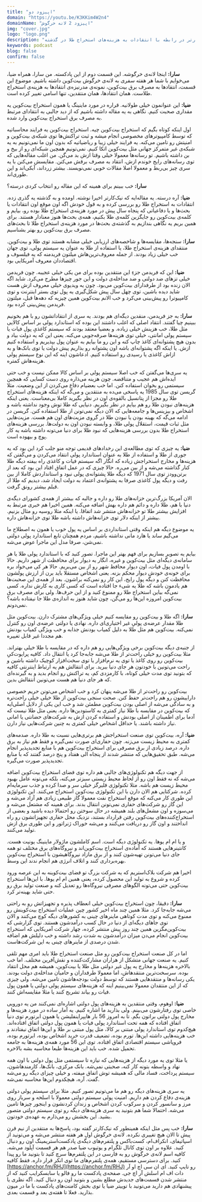 ```yaml
---
title: "اپیزود دو"
domain: "https://youtu.be/K3KKim4W2n4"
domainName: "اپیزود 2 لانه خرگوش"
img: "cover.jpg"
logo: "logo.png"
description: "مقاله نیک کارتر در رابطه با انتقادات به هزینه‌های استخراج طلا در گذشته "
keywords: podcast
blog: false
confirm: false
---
```


**سارا:** اینجا لانه‌ی خرگوشه. این قسمت دوم از این پادکسته. من سارا، همراه ضیا، می‌خوایم با شما هر هفته سفری به لانه‌ی خرگوش بیت‌کوین داشته باشیم. موضوع این قسمت، انتقادها به مصرف برق بیت‌کوین، نمونه‌ی مدرنیزه‌ی انتقادها به هزینه‌ی استخراج طلاست. همان انتقادها، همان منتقدین، تنها اسامی تغییر کرده است.

**ضیا:** این عنوانمون خیلی طولانیه. قراره در مورد ماینینگ یا همون استخراج بیت‌کوین یه مقداری صحبت کنیم. نگاهی به یه مقاله داشته باشیم که از دید جالبی به انتقادای مرتبط به مصرف برق استخراج بیت‌کوین وارد شده.

اول اینکه کوتاه بگیم که استخراج بیت‌کوین چیه. استخراج بیت‌کوین یه فرایند محاسباتیه که توسط کامپیوترهای مخصوصی انجام میشه و ثبت تراکنش‌ها توی شبکه‌ی بیت‌کوین و امنیتش رو تامین می‌کنه. یه فرایند خیلی زیبا و ریاضیاتیه که بدون اون ما نمی‌تونیم به یه شبکه‌ی غیر متمرکز جهانی مثل بیت‌کوین اتکا کنیم. نمی‌تونیم همچین شبکه‌ای رو از بیخ و بن داشته باشیم. تو رسانه‌ها معمولا خیلی وقتا ازش بد می‌گن. من اغلب مقاله‌هایی که توی رسانه‌های رایج خوندم ازش، انتقاد به مصرف برقش می‌کنن. مقایسش می‌کنن با یه سری چیز بی‌ربط و معمولا اصلا مقالات خوبی نمی‌نویسند. بیشتر زرداند، آبکی‌اند و این طوری‌اند.

**سارا:** خب ببینم برای همینه که این مقاله رو انتخاب کردی درسته؟

**ضیا:** آره درسته. یه مقاله‌ایه که نیک‌کارتر اخیرا نوشته. اومده و به گذشته‌ یه گذری زده. انتقادات به استخراج طلا رو بررسی کرده و به قول خودش اگه اون موقع اون انتقادات یا بحث‌ها و یا دفاعیاتی که پنجاه سال پیش در مورد هزینه‌ی استخراج طلا بوده رو، بیایم و کلمه‌ی بیت‌کوین رو جایگزین کلمه‌ی طلا بکنیم، همه‌ی بحث‌ها هنوز معنادار هستند. برای همین بریم یه نگاهی بندازیم به گذشته‌ی بحث‌ها در مورد هزینه‌ی استخراج طلا تا بحث‌های مصرف برق بیت‌کوین رو بهتر بشناسیم.

**سارا:** سنجه‌ها، مقایسه‌ها و شاخصه‌های ارزیابی خیلی مشابه هستند توی طلا و بیت‌کوین. منتقدای هزینه‌ی استخراج طلا، یا استفاده از طلا به عنوان یه سیستم پولی، توی جهان خب خیلی زیاد بودند. از جمله معروف‌ترین‌هاش میلتون ‌فریدمنه که یه فیلسوف و اقتصاددان معروف آمریکایی بود.

**ضیا:** این که فریدمن جزءِ این منتقدین بوده برای من یکی خیلی عجیبه. چون فریدمن خیلی تز‌های ضد دولتی و ضد مداخله‌ی دولت و این جور چیزها مطرح می‌کرد. شاید اگه الان زنده بود از طرفدارای بیت‌کوین می‌بود. چون یه ویدیوی خیلی معروف ازش هست شاید دیده باشین، توی چهل سال پیش شکل‌گیری یه پول توی بستر اینترنت و توی کامپیوترا رو پیش‌بینی می‌کرد و خب الانم بیت‌کوین همین چیزیه که دهه‌ها قبل، میلتون‌ فریدمن پیش‌بینی کرده بود.

**سارا:** به جز فریدمن، منقدین دیگه‌ای هم بودند. یه سری از انتقاداتشون رو با هم بخونیم ببینیم چیا گفتند. انتقاد اصلی که اغلب داشتند این بوده که استاندارد پولی بر اساس کالایی مثل طلا، خب هزینش خیلی زیاده. و بعضیا معتقد بودند که سیستم کاغذیِ پول فیات یا سیستم پولی امانتی، خیلی توی هزینه‌ها صرفه‌جویی می‌کنه. یعنی این که یه دولت بیاد و بدون هیچ پشتوانه‌ای کاغذ چاپ کنه و این رو ما بیایم به عنوان پول بپذیریم و استفاده کنیم ازش. یا اینکه اگه پشتوانه‌ای باشه اون پشتوانه رو بذاریم پیش دولت یا توی بانک‌ها و به ازاش کاغذی یا رسیدی رو استفاده کنیم. ادعاشون اینه که این نوع سیستم پولی هزینه‌هاش کمتره.

یه سری‌ها می‌گفتن که خب اصلا سیستم پولی بر اساس کالا ممکن نیست و خب حتی ایده‌اش هم عجیب و متناقضه. چون هزینه می‌ذاره روی دست کسایی که همچین سیستمی رو بخوان استفاده کنن. اما خب بعضیام دفاع می‌کردن از این وضعیت. مثلا گریسن توی سال 1985 یه پاسخی می‌ده به منتقدین و می‌گه که اینکه هزینه‌های استخراج طلا رو مجزا از پتانسیل بالقوه‌ی اون در نظر بگیرید کاملا بی‌معناست. یعنی اینکه هزینه‌های نبودن طلا رو هم بیایم در نظر بگیریم. دنیایی که طلا توش وجود نداشته باشه و اشخاص و بیزینس‌ها و جامعه‌هایی که الان دیگه نمی‌تونن از طلا استفاده کنن. گریسن در ادامه می‌گه که بهینه بودن یا نبودن طلا در گروی مزیت‌های اون هم هست. مزیت‌هایی مثل ثبات قیمت، استقلال پولی طلا، و وابسته نبودن اون به دولت‌ها. بررسی هزینه‌های استخراج طلا بدون بررسی هزینه‌هایی که نبود طلا برای دنیا می‌تونه داشته باشه یه کار پوچ و بیهوده است.

**ضیا:** یه چیزی که توی مطالعه‌ی این رخدادهای قدیمی توجه منو جلب کرد این بود که یه جوری از طلا و استفاده از طلا به عنوان استاندارد پولی انتقاد می‌کردن و می‌گفتن که هزینه‌ها و مخارج استخراجش زیاده که انگار اگه سیستم فیات و کاغذی راه بیفته دیگه طلا کنار گذاشته می‌شه و از بین می‌ره. حالا چیزی که در عمل اتفاق افتاد این بود که بعد از برتن‌وودز توی سال 1971 که دیگه طلا پشتوانه‌ی پولی نبود و استانداردش کاملا از بین رفت و دیگه پول کاغذی صرفا به پشتوانه‌ی اعتماد به دولت ایجاد شد، دیدیم که طلا از قبلم بیشتر رونق گرفت.

الان آمریکا بزرگ‌ترین خزانه‌های طلا رو داره و جالبه که بیشتر از همه‌ی کشورای دیگه‌ی دنیا با هم، طلا داره و دائم هم داره بهش اضافه می‌کنه. همین اخیرا هم خبری مرتبط به افزایش بیشتر طلا تو خزانه‌هاش منتشر شد اتفاقا. یا اینکه مثلا روسیه رو مثال بزنیم. بیشتر از اینکه دلار توی خزانه‌هاش داشته باشه طلا توی خزانه‌هاش داره.

یه موضوع دیگه هم اینکه وقتی استانداردی بر اساس یه پول خوب یا همون به اصطلاح ما می‌گیم ساند یا هارد‌ مانی نداشته باشیم، مردم همچنان تابع استاندارد پولی دولتی نمی‌شن، صرفا مدل این ماجرا عوض می‌شه.

بیایم یه تصویر بسازیم برای فهم بهتر این ماجرا. تصور کنید که با استاندارد پولی طلا یا هر سامانه‌ی دیگه‌ای مثل بیت‌کوین و غیره، انگار یه دیوار برای محافظت از شهر داریم. حالا با اومدن پول فیات، اون دیوار محافظ شهر رو از بین می‌بریم. حالا هر کی می‌خواد بره برای خونه‌ی خودش دیوار محکم بزنه. یعنی اشخاص مستقلا باید برن از ارزش پولشون محافظت کنن و دیگه پول رایج، این کار رو نمی‌کنه براشون. بعد از همه‌ی این صحبت‌ها هم یادمون باشه که طلا یه شیء جا افتاده است که کسی کاری به کارش نداره. کسی نمی‌گه بیاین استخراج طلا رو ممنوع کنید و از این حرف‌ها. ولی برای مصرف برق بیت‌کوین امروزه این‌ها رو می‌گن، چون شاید هنوز به اندازه‌ی طلا جا نیفتاده باشه؟ نمی‌دونم.

**سارا:** اگه طلا و بیت‌کوین رو مقایسه کنیم خیلی ویژگی‌های مشترک دارن. بیت‌کوین مثل طلا مقدار عرضه‌ی پولیِ غیر اختیاری‌ای داره. نهادی یا دولتی عرضه‌ی اون رو کنترل نمی‌کنه. بیت‌کوین هم مثل طلا به دلیل کمیاب بودنش جذابه و خب ویژگی کمیاب بودنش هم مجددا غیر قابل تغییره.

از جنبه‌ی دیگه بیت‌کوین برخی ویژگی‌هایی رو هم داره که در مقایسه با طلا خیلی بهتراند. مثلا بیت‌کوین رو خیلی راحت‌تر از طلا می‌شه جابه‌جا کرد یا انتقال داد. کافیه پرایوت‌کیِ بیت‌کوین رو روی کاغذ یا توی یه نرم‌افزار یا توی سخت‌افزار کوچیک داشته باشین و راحت می‌تونین با خودتون هر جای دنیا ببرید. برای انتقالش هم یه ارتباط اینترنتی کافیه که بتونید توی مدت خیلی کوتاه، با کارمزدی کم، یه تراکنش رو انجام بدید و به گیرنده‌ای که هر جای دنیا هم هست می‌تونین انتقالش بدین.

بیت‌کوین رو راحت‌تر از طلا می‌شه پنهان کرد و خب اشخاص می‌تونن حریم خصوصی داراییشون رو هم راحت‌تر حفظ کنن. صحت سنجی بیت‌کوین از طلا خیلی خیلی راحت‌تره و به سادگی می‌شه از اصلی بودن بیت‌کوین مطمئن شد و خب این یکی از دلایل اصلی‌ایه که بیت‌کوین در مقایسه با طلا نیاز کمتری به کاستودین‌ها داره. یعنی مثل طلا نیست که آدما برای اطمینان از اصلی بودنش و استفاده کردن ازش به شرکت‌های حضانتی یا امانی نیاز داشته باشند. یا حداقل اشخاص خیلی کمتری به چنین شرکت‌هایی نیاز دارن.

**ضیا:** آره، بیت‌کوین توی صنعت استخراجش هم برتری‌هایی نسبت به طلا داره. صدمه‌های کمتری به محیط زیست می‌زنه. چون حفاری‌ای صورت نمی‌گیره و فقط هم نیاز به برق داره. درصد زیادی از برق مصرفی برای استخراج بیت‌کوین هم با منابع تجدید‌پذیر انجام می‌شه. طبق تحقیق‌هایی که منتشر شدند از پنجاه الی هفتاد و پنج درصد گفتند که با منابع تجدیدپذیر صورت می‌گیره.

از جهت دیگه هم تکنولوژی‌های جالبی هم داره توی فضای استخراج بیت‌کوین اضافه می‌شه که نه فقط اون رو از لحاظ محیط زیستی سبزتر می‌کنه، بلکه می‌تونه عامل بهبود محیط زیست هم باشه. مثلا تکنولوژی فلیرگز خیلی سر و صدا کرده و جذب سرمایه‌ام کرده. شرکتایی هم الان دارن با این تکنولوژی بیت‌کوین استخراج می‌کنند. این تکنولوژی این طوری کار می‌کنه که موقع استخراج نفت معمولا گاز طبیعی زیادی هم آزاد می‌شه و این گاز رو شرکت‌های حفاری نمی‌تونن انتقال بدند. برای همینه که مشتعل می‌شه و می‌سوزه و اون مشعل‌های بلند همیشه در حال سوختن رو احتمالا دیده باشید و بعضی از استخراج‌کننده‌های بیت‌کوین رفتن قرارداد بستند، نزدیک محل حفاری تجهیزاتشون رو راه انداختند و اون گاز رو دریافت می‌کنند و می‌شه خوراک ژنراتور و این طوری برق ازش تولید می‌کنند.

و یا ام ام یوها. یه تکنولوژی دیگه است. اسم کاملشون ماژولار ماینینگ یونیت هست. کانتینرهایی هستند که آماده‌ی استخراج بیت‌کوین‌اند و نیروگاه‌های برق مختلف تو همه جای دنیا می‌تونن تهیه‌شون کنند و از برق مازاد نیروگاهیشون با استخراج بیت‌کوین بهره‌برداری کنند و اتلاف انرژی هم انجام ندند این وسط.

اخیرا هم شرکت بلاک‌استریم که یه شرکت بزرگ تو فضای بیت‌کوینه به این عرصه ورود کرده و شروع به تولید این محصول کرده، یعنی همین ام ام یوها. با این‌ها استخراج بیت‌کوین حتی می‌تونه الگو‌های مصرفی نیرو‌گاه‌ها رو تعدیل کنه و صنعت تولید برق رو حتی شاید بهینه‌تر کرد.

**سارا:** دقیقا، چون استخراج بیت‌کوین خیلی انعطاف پذیره‌ و تجهیزاتش رو به راحتی می‌شه جابه‌جا کرد. مثلا همین چند ماه اخیر کشور چین عملیات استخراج بیت‌کوینش رو ممنوع می‌کنه و توی مدت کوتاهی ماینرهای چینی به کشورهای دیگه کوچ می‌کنند و الان توی جاهای دیگه‌ای از دنیا در حال کسب درآمدشون هستند. توی گزارشی که بیت‌کوین‌مگزین همین چند روز پیش منتشر کرده، چهار شرکت آمریکایی که استخراج بیت‌کوین انجام می‌دن میزان درآمدشون به شدت رشد داشته و خب دلیلش هم اضافه شدن درصدی از ماینرهای چینی به این شرکت‌هاست.

اما در کل صنعت استخراج بیت‌کوین رو مثل صنعت استخراج طلا باید امری مهم تلقی کنیم. یه صنعت جهانی متشکل از هزاران مشارکت‌کننده و نقش‌آفرین مختلف. اما خب بالاخره هزینه‌ها و مخارج یه پول غیر دولتی مثل طلا یا بیت‌کوین، همیشه هم محل انتقاد بوده. سرسخت‌ترین منتقدهاش، اما معمولا طرفداران و حامیان مداخله‌ی دولت بودند. یکی رسانه‌ها و منتقدهایی هستند که توسط دولت بودجه‌هاشون تامین می‌شه. ولی چیزی که از این منتقدان معمولا نمی‌بینیم اینه که هزینه‌های سیستم پولی دولتی یا همون پول فیات رو بیاند تشریح کنند یا مثلا مقایسه‌اش کنند.

**ضیا:** اوهوم، وقتی منتقدین به هزینه‌های پول دولتی اشاره‌ای نمی‌کنند من یه دورویی خاصی توی رفتارشون می‌بینم. ولی بذارید ما اشاره کنیم. یه آمار ساده در مورد هزینه‌ها و مخارج پول دولتی براتون بگم. تا به امروز 56 بار هایپراینفلیشن یا همون ابرتورم توی دنیا اتفاق افتاده که همه تحت استاندارد پولی فیات یا همون پول دولتی اتفاق افتاده‌اند. هیچ‌کدوم توی استاندارد پولی مبتنی بر کالا، مثل پول مبتنی بر طلا و این‌ها اتفاق نیفتادند و خب هزینه‌هایی داشته این‌ها. تورم بوده، تضعیف قدرت خرید اشخاص بوده، ابرتورم بوده، فروپاشی سیستم اقتصادی اتفاق افتاده. توی این 56 مورد همه‌ی هزینه‌ها به جامعه تحمیل شده. خب باید این هزینه‌ها طبعا محاسبه بشه بالاخره.

یا مثلا توی یه مورد دیگه از هزینه‌هایی که نیازه تا سیستمی مثل پول دولتی با اون همه نهاد و واسطه بتونه کار کنه، صحبتی نمی‌شه. بانک مرکزی، بانک‌ها، کارمندهاشون، سیستم پرداخت، فساد مالی که همیشه توش اتفاق میفته، و خیلی چیزای دیگه رو می‌شه گفت. آره، هیچکدوم این‌ها محاسبه نمی‌شه.

یه سری هزینه‌های دیگه رو هم ما می‌تونیم تصور کنیم. مثلا برای سیستم پولی دولتی هزینه‌ی دفاع کردن هم داریم. امنیت پولی سیستم دولتی معمولا با اسلحه و سرباز روی مرز و سانسور کردن و سرکوب کردن اشخاص و زندان کردنشون و اینجور چیزها تامین می‌شه. احتمالا شما هم بتونید یه سری هزینه‌های دیگه رو توی سیستم دولتی متصور بشید. این بخشش رو می‌ذارم به عهده‌ی خودتون.

**سارا:** خب پس مثل اینکه همینطور که نیک‌کارتر گفته بود، پاسخ‌ها به منتقدین از نیم قرن پیش تا الان هیچ تغییری نکرده. لانه‌ی خرگوش اول هر هفته منتشر می‌شه و می‌تونید از اسپاتیفای، انکر‌اف‌ام، کست‌باکس و پلتفرم‌های دیگه‌ی پادکست‌استریمینگ اون رو دنبال کنید. علاوه بر اون توی کانال تلگرام و یوتیوب ضیا صدر هم هر قسمت آپلود می‌شه. کافیه اسم لانه‌ی خرگوش رو به فارسی در این پلتفرم‌ها سرچ کنید تا بتونید ما رو پیدا کنید. برای دسترسی مستقیم، همه‌ی پلتفرم‌های ما توی انکر قرار داره. فقط کافیه
[https://anchor.fm/RHJ](https://anchor.fm/RHJ)
رو تایپ کنید. ای ان سی اچ او آر دات اف ام اسلش آر اچ جی. صفحه‌ی پادکست ما رو فالو یا سابسکرایب کنید که از منتشر شدن قسمت‌های جدیدش مطلع بشین و بتونید اون رو دنبال کنید. اگه نظری یا پیشنهادی هم دارید می‌تونید با توییتر ضیا یا توی بخش کامنت‌های پادکست با ما در میون بذارید. فعلا تا هفته‌ی بعد و قسمت بعدی.
